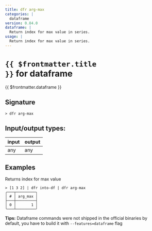 ```yaml
---
title: dfr arg-max
categories: |
  dataframe
version: 0.84.0
dataframe: |
  Return index for max value in series.
usage: |
  Return index for max value in series.
---
```


# <code>{{ $frontmatter.title }}</code> for dataframe

<div class='command-title'>{{ $frontmatter.dataframe }}</div>

## Signature

```> dfr arg-max ```


## Input/output types:

| input | output |
| ----- | ------ |
| any   | any    |

## Examples

Returns index for max value
```shell
> [1 3 2] | dfr into-df | dfr arg-max
╭───┬─────────╮
│ # │ arg_max │
├───┼─────────┤
│ 0 │       1 │
╰───┴─────────╯

```


**Tips:** Dataframe commands were not shipped in the official binaries by default, you have to build it with `--features=dataframe` flag